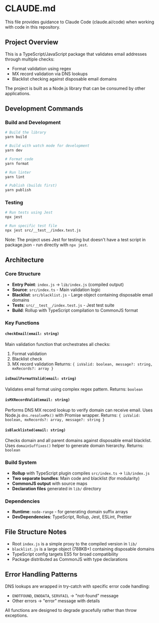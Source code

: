 # CLAUDE.md

This file provides guidance to Claude Code (claude.ai/code) when working with code in this repository.

## Project Overview

This is a TypeScript/JavaScript package that validates email addresses through multiple checks:
- Format validation using regex
- MX record validation via DNS lookups  
- Blacklist checking against disposable email domains

The project is built as a Node.js library that can be consumed by other applications.

## Development Commands

### Build and Development
```bash
# Build the library
yarn build

# Build with watch mode for development
yarn dev

# Format code
yarn format

# Run linter
yarn lint

# Publish (builds first)
yarn publish
```

### Testing
```bash
# Run tests using Jest
npx jest

# Run specific test file
npx jest src/__test__/index.test.js
```

Note: The project uses Jest for testing but doesn't have a test script in package.json - run directly with `npx jest`.

## Architecture

### Core Structure
- **Entry Point**: `index.js` → `lib/index.js` (compiled output)
- **Source**: `src/index.ts` - Main validation logic
- **Blacklist**: `src/blacklist.js` - Large object containing disposable email domains
- **Tests**: `src/__test__/index.test.js` - Jest test suite
- **Build**: Rollup with TypeScript compilation to CommonJS format

### Key Functions

#### `checkEmail(email: string)` 
Main validation function that orchestrates all checks:
1. Format validation
2. Blacklist check  
3. MX record validation
Returns: `{ isValid: boolean, message?: string, mxRecords?: array }`

#### `isEmailFormatValid(email: string)`
Validates email format using complex regex pattern.
Returns: `boolean`

#### `isMXRecordValid(email: string)`
Performs DNS MX record lookup to verify domain can receive email.
Uses Node.js `dns.resolveMx()` with Promise wrapper.
Returns: `{ isValid: boolean, mxRecords?: array, message?: string }`

#### `isBlacklisted(email: string)`
Checks domain and all parent domains against disposable email blacklist.
Uses `domainSuffixes()` helper to generate domain hierarchy.
Returns: `boolean`

### Build System
- **Rollup** with TypeScript plugin compiles `src/index.ts` → `lib/index.js`
- **Two separate bundles**: Main code and blacklist (for modularity)
- **CommonJS output** with source maps
- **Declaration files** generated in `lib/` directory

### Dependencies
- **Runtime**: `node-range` - for generating domain suffix arrays
- **DevDependencies**: TypeScript, Rollup, Jest, ESLint, Prettier

## File Structure Notes

- Root `index.js` is a simple proxy to the compiled version in `lib/`
- `blacklist.js` is a large object (788KB+) containing disposable domains
- TypeScript config targets ES5 for broad compatibility
- Package distributed as CommonJS with type declarations

## Error Handling Patterns

DNS lookups are wrapped in try-catch with specific error code handling:
- `ENOTFOUND`, `ENODATA`, `SERVFAIL` → "not-found" message
- Other errors → "error" message with details

All functions are designed to degrade gracefully rather than throw exceptions.